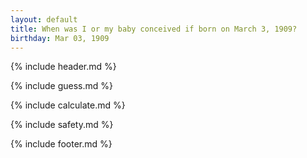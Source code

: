 ```yaml
---
layout: default
title: When was I or my baby conceived if born on March 3, 1909?
birthday: Mar 03, 1909
---
```


{% include header.md %}

{% include guess.md %}

{% include calculate.md %}

{% include safety.md %}

{% include footer.md %}



